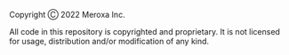 Copyright Ⓒ 2022 Meroxa Inc.

All code in this repository is copyrighted and proprietary. It is not
licensed for usage, distribution and/or modification of any kind.

